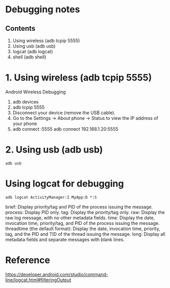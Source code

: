 # Debugging notes

## Contents

1.  Using wireless (adb tcpip 5555)
2.  Using usb (adb usb)
3.  logcat (adb logcat)
4.  shell (adb shell)


# 1.  Using wireless (adb tcpip 5555)

Android Wireless Debugging

1.	adb devices
2.	adb tcpip 5555
3.	Disconnect your device (remove the USB cable).
4.	Go to the Settings -> About phone -> Status to view the IP address of your phone
5.	adb connect <IP address of your device>:5555
	adb connect 192.168.1.20:5555

# 2.  Using usb (adb usb)

```
adb usb
```

# Using logcat for debugging

```
adb logcat ActivityManager:I MyApp:D *:S
```


brief: Display priority/tag and PID of the process issuing the message.
process: Display PID only.
tag: Display the priority/tag only.
raw: Display the raw log message, with no other metadata fields.
time: Display the date, invocation time, priority/tag, and PID of the process issuing the message.
threadtime (the default format): Display the date, invocation time, priority, tag, and the PID and TID of the thread issuing the message.
long: Display all metadata fields and separate messages with blank lines.


# Reference

https://developer.android.com/studio/command-line/logcat.html#filteringOutput